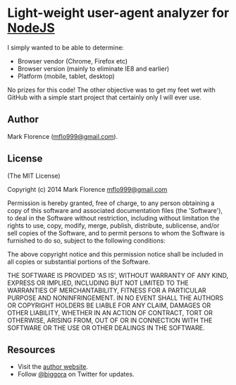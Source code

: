 # Light-weight user-agent analyzer for [NodeJS](http://nodejs.org/)

I simply wanted to be able to determine:

* Browser vendor (Chrome, Firefox etc)
* Browser version (mainly to eliminate IE8 and earlier)
* Platform (mobile, tablet, desktop)

No prizes for this code! The other objective was to get my feet wet with GitHub with a simple start project that certainly only I will ever use.


## Author

Mark Florence (mflo999@gmail.com).


## License

(The MIT License)

Copyright (c) 2014 Mark Florence <mflo999@gmail.com>

Permission is hereby granted, free of charge, to any person obtaining
a copy of this software and associated documentation files (the
'Software'), to deal in the Software without restriction, including
without limitation the rights to use, copy, modify, merge, publish,
distribute, sublicense, and/or sell copies of the Software, and to
permit persons to whom the Software is furnished to do so, subject to
the following conditions:

The above copyright notice and this permission notice shall be
included in all copies or substantial portions of the Software.

THE SOFTWARE IS PROVIDED 'AS IS', WITHOUT WARRANTY OF ANY KIND,
EXPRESS OR IMPLIED, INCLUDING BUT NOT LIMITED TO THE WARRANTIES OF
MERCHANTABILITY, FITNESS FOR A PARTICULAR PURPOSE AND NONINFRINGEMENT.
IN NO EVENT SHALL THE AUTHORS OR COPYRIGHT HOLDERS BE LIABLE FOR ANY
CLAIM, DAMAGES OR OTHER LIABILITY, WHETHER IN AN ACTION OF CONTRACT,
TORT OR OTHERWISE, ARISING FROM, OUT OF OR IN CONNECTION WITH THE
SOFTWARE OR THE USE OR OTHER DEALINGS IN THE SOFTWARE.


## Resources

- Visit the [author website](http://mflo.info).
- Follow [@biggora](https://twitter.com/#!/mflo999) on Twitter for updates.
